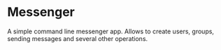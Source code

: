 # Messenger
A simple command line messenger app. Allows to create users, groups, sending messages and several other operations.
